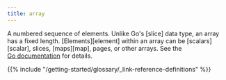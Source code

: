 ```yaml
---
title: array
---
```


A numbered sequence of elements. Unlike Go's [slice] data type, an array has a fixed length. [Elements][element] within an array can be [scalars][scalar], slices, [maps][map], pages, or other arrays. See the [Go&nbsp;documentation](https://go.dev/ref/spec#Array_types) for details.

{{% include "/getting-started/glossary/_link-reference-definitions" %}}

